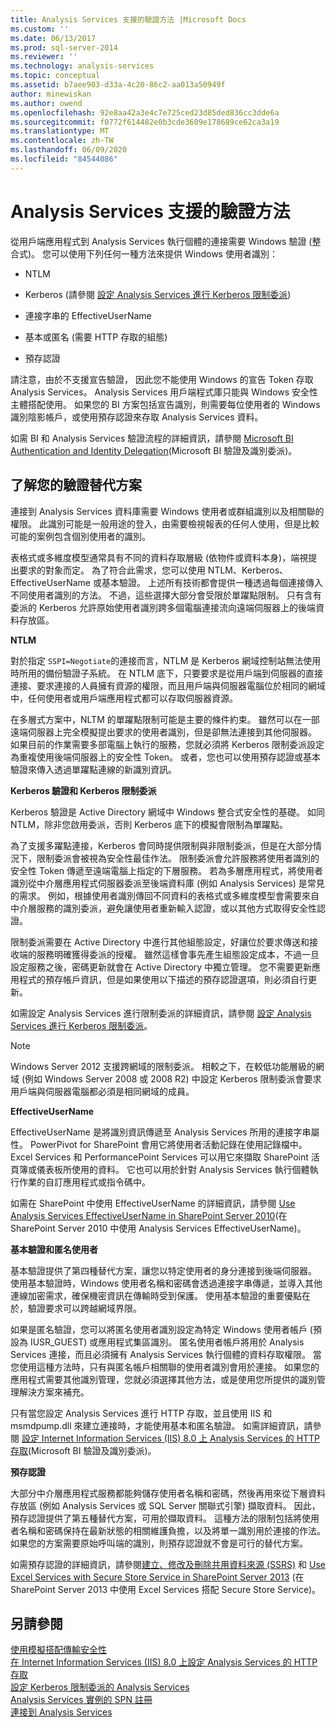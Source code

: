 ```yaml
---
title: Analysis Services 支援的驗證方法 |Microsoft Docs
ms.custom: ''
ms.date: 06/13/2017
ms.prod: sql-server-2014
ms.reviewer: ''
ms.technology: analysis-services
ms.topic: conceptual
ms.assetid: b7aee903-d33a-4c20-86c2-aa013a50949f
author: minewiskan
ms.author: owend
ms.openlocfilehash: 92e8aa42a3e4c7e725ced23d85ded836cc3dde6a
ms.sourcegitcommit: f0772f614482e0b3cde3609e178689ce62ca3a19
ms.translationtype: MT
ms.contentlocale: zh-TW
ms.lasthandoff: 06/09/2020
ms.locfileid: "84544086"
---
```

# <a name="authentication-methodologies-supported-by-analysis-services"></a>Analysis Services 支援的驗證方法
  從用戶端應用程式到 Analysis Services 執行個體的連接需要 Windows 驗證 (整合式)。 您可以使用下列任何一種方法來提供 Windows 使用者識別：  
  
-   NTLM  
  
-   Kerberos (請參閱 [設定 Analysis Services 進行 Kerberos 限制委派](configure-analysis-services-for-kerberos-constrained-delegation.md))  
  
-   連接字串的 EffectiveUserName  
  
-   基本或匿名 (需要 HTTP 存取的組態)  
  
-   預存認證  
  
 請注意，由於不支援宣告驗證， 因此您不能使用 Windows 的宣告 Token 存取 Analysis Services。 Analysis Services 用戶端程式庫只能與 Windows 安全性主體搭配使用。 如果您的 BI 方案包括宣告識別，則需要每位使用者的 Windows 識別陰影帳戶，或使用預存認證來存取 Analysis Services 資料。  
  
 如需 BI 和 Analysis Services 驗證流程的詳細資訊，請參閱 [Microsoft BI Authentication and Identity Delegation](https://go.microsoft.com/fwlink/?LinkID=286576)(Microsoft BI 驗證及識別委派)。  
  
##  <a name="understanding-your-authentication-alternatives"></a><a name="bkmk_auth"></a> 了解您的驗證替代方案  
 連接到 Analysis Services 資料庫需要 Windows 使用者或群組識別以及相關聯的權限。 此識別可能是一般用途的登入，由需要檢視報表的任何人使用，但是比較可能的案例包含個別使用者的識別。  
  
 表格式或多維度模型通常具有不同的資料存取層級 (依物件或資料本身)，端視提出要求的對象而定。 為了符合此需求，您可以使用 NTLM、Kerberos、EffectiveUserName 或基本驗證。 上述所有技術都會提供一種透過每個連接傳入不同使用者識別的方法。 不過，這些選擇大部分會受限於單躍點限制。 只有含有委派的 Kerberos 允許原始使用者識別跨多個電腦連接流向遠端伺服器上的後端資料存放區。  
  
 **NTLM**  
  
 對於指定 `SSPI=Negotiate`的連接而言，NTLM 是 Kerberos 網域控制站無法使用時所用的備份驗證子系統。 在 NTLM 底下，只要要求是從用戶端到伺服器的直接連接、要求連接的人員擁有資源的權限，而且用戶端與伺服器電腦位於相同的網域中，任何使用者或用戶端應用程式都可以存取伺服器資源。  
  
 在多層式方案中，NLTM 的單躍點限制可能是主要的條件約束。 雖然可以在一部遠端伺服器上完全模擬提出要求的使用者識別，但是卻無法連接到其他伺服器。 如果目前的作業需要多部電腦上執行的服務，您就必須將 Kerberos 限制委派設定為重複使用後端伺服器上的安全性 Token。 或者，您也可以使用預存認證或基本驗證來傳入透過單躍點連線的新識別資訊。  
  
 **Kerberos 驗證和 Kerberos 限制委派**  
  
 Kerberos 驗證是 Active Directory 網域中 Windows 整合式安全性的基礎。 如同 NTLM，除非您啟用委派，否則 Kerberos 底下的模擬會限制為單躍點。  
  
 為了支援多躍點連接，Kerberos 會同時提供限制與非限制委派，但是在大部分情況下，限制委派會被視為安全性最佳作法。 限制委派會允許服務將使用者識別的安全性 Token 傳遞至遠端電腦上指定的下層服務。 若為多層應用程式，將使用者識別從中介層應用程式伺服器委派至後端資料庫 (例如 Analysis Services) 是常見的需求。 例如，根據使用者識別傳回不同資料的表格式或多維度模型會需要來自中介層服務的識別委派，避免讓使用者重新輸入認證，或以其他方式取得安全性認證。  
  
 限制委派需要在 Active Directory 中進行其他組態設定，好讓位於要求傳送和接收端的服務明確獲得委派的授權。 雖然這樣會事先產生組態設定成本，不過一旦設定服務之後，密碼更新就會在 Active Directory 中獨立管理。 您不需要更新應用程式的預存帳戶資訊，但是如果使用以下描述的預存認證選項，則必須自行更新。  
  
 如需設定 Analysis Services 進行限制委派的詳細資訊，請參閱 [設定 Analysis Services 進行 Kerberos 限制委派](configure-analysis-services-for-kerberos-constrained-delegation.md)。  
  
> [!NOTE]  
>  Windows Server 2012 支援跨網域的限制委派。 相較之下，在較低功能層級的網域 (例如 Windows Server 2008 或 2008 R2) 中設定 Kerberos 限制委派會要求用戶端與伺服器電腦都必須是相同網域的成員。  
  
 **EffectiveUserName**  
  
 EffectiveUserName 是將識別資訊傳遞至 Analysis Services 所用的連接字串屬性。 PowerPivot for SharePoint 會用它將使用者活動記錄在使用記錄檔中。 Excel Services 和 PerformancePoint Services 可以用它來擷取 SharePoint 活頁簿或儀表板所使用的資料。 它也可以用於針對 Analysis Services 執行個體執行作業的自訂應用程式或指令碼中。  
  
 如需在 SharePoint 中使用 EffectiveUserName 的詳細資訊，請參閱 [Use Analysis Services EffectiveUserName in SharePoint Server 2010](https://go.microsoft.com/fwlink/?LinkId=311905)(在 SharePoint Server 2010 中使用 Analysis Services EffectiveUserName)。  
  
 **基本驗證和匿名使用者**  
  
 基本驗證提供了第四種替代方案，讓您以特定使用者的身分連接到後端伺服器。 使用基本驗證時，Windows 使用者名稱和密碼會透過連接字串傳遞，並導入其他連線加密需求，確保機密資訊在傳輸時受到保護。 使用基本驗證的重要優點在於，驗證要求可以跨越網域界限。  
  
 如果是匿名驗證，您可以將匿名使用者識別設定為特定 Windows 使用者帳戶 (預設為 IUSR_GUEST) 或應用程式集區識別。 匿名使用者帳戶將用於 Analysis Services 連接，而且必須擁有 Analysis Services 執行個體的資料存取權限。 當您使用這種方法時，只有與匿名帳戶相關聯的使用者識別會用於連接。 如果您的應用程式需要其他識別管理，您就必須選擇其他方法，或是使用您所提供的識別管理解決方案來補充。  
  
 只有當您設定 Analysis Services 進行 HTTP 存取，並且使用 IIS 和 msmdpump.dll 來建立連接時，才能使用基本和匿名驗證。 如需詳細資訊，請參閱 [設定 Internet Information Services &#40;IIS&#41; 8.0 上 Analysis Services 的 HTTP 存取](configure-http-access-to-analysis-services-on-iis-8-0.md)(Microsoft BI 驗證及識別委派)。  
  
 **預存認證**  
  
 大部分中介層應用程式服務都能夠儲存使用者名稱和密碼，然後再用來從下層資料存放區 (例如 Analysis Services 或 SQL Server 關聯式引擎) 擷取資料。 因此，預存認證提供了第五種替代方案，可用於擷取資料。 這種方法的限制包括將使用者名稱和密碼保持在最新狀態的相關維護負擔，以及將單一識別用於連接的作法。 如果您的方案需要原始呼叫端的識別，則預存認證就不會是可行的替代方案。  
  
 如需預存認證的詳細資訊，請參閱[建立、修改及刪除共用資料來源 &#40;SSRS&#41;](../../reporting-services/report-data/create-modify-and-delete-shared-data-sources-ssrs.md) 和 [Use Excel Services with Secure Store Service in SharePoint Server 2013](https://go.microsoft.com/fwlink/?LinkID=309869) (在 SharePoint Server 2013 中使用 Excel Services 搭配 Secure Store Service)。  
  
## <a name="see-also"></a>另請參閱  
 [使用模擬搭配傳輸安全性](https://go.microsoft.com/fwlink/?LinkId=311727)   
 [在 Internet Information Services &#40;IIS&#41; 8.0 上設定 Analysis Services 的 HTTP 存取](configure-http-access-to-analysis-services-on-iis-8-0.md)   
 [設定 Kerberos 限制委派的 Analysis Services](configure-analysis-services-for-kerberos-constrained-delegation.md)   
 [Analysis Services 實例的 SPN 註冊](spn-registration-for-an-analysis-services-instance.md)   
 [連接到 Analysis Services](connect-to-analysis-services.md)  
  
  

